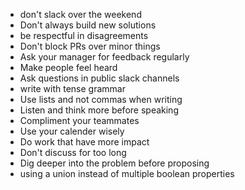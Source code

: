 - don't slack over the weekend
- Don't always build new solutions
- be respectful in disagreements
- Don't block PRs over minor things
- Ask your manager for feedback regularly
- Make people feel heard
- Ask questions in public slack channels
- write with tense grammar
- Use lists and not commas when writing
- Listen and think more before speaking
- Compliment your teammates
- Use your calender wisely
- Do work that have more impact
- Don't discuss for too long
- Dig deeper into the problem before proposing
- using a union instead of multiple boolean properties
